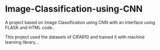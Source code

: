 # Image-Classification-using-CNN

A project based on Image Classification using CNN with an interface using FLASK and HTML code..

This project used the datasets of CIFAR10 and trained it with machine learning library...
